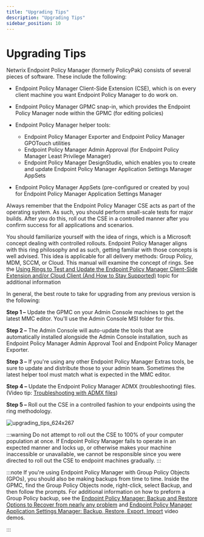 ```yaml
---
title: "Upgrading Tips"
description: "Upgrading Tips"
sidebar_position: 10
---
```


# Upgrading Tips

Netwrix Endpoint Policy Manager (formerly PolicyPak) consists of several pieces of software. These
include the following:

- Endpoint Policy Manager Client-Side Extension (CSE), which is on every client machine you want
  Endpoint Policy Manager to do work on.
- Endpoint Policy Manager GPMC snap-in, which provides the Endpoint Policy Manager node within the
  GPMC (for editing policies)
- Endpoint Policy Manager helper tools:

  - Endpoint Policy Manager Exporter and Endpoint Policy Manager GPOTouch utilities
  - Endpoint Policy Manager Admin Approval (for Endpoint Policy Manager Least Privilege Manager)
  - Endpoint Policy Manager DesignStudio, which enables you to create and update Endpoint Policy
    Manager Application Settings Manager AppSets

- Endpoint Policy Manager AppSets (pre-configured or created by you) for Endpoint Policy Manager
  Application Settings Manager

Always remember that the Endpoint Policy Manager CSE acts as part of the operating system. As such,
you should perform small-scale tests for major builds. After you do this, roll out the CSE in a
controlled manner after you confirm success for all applications and scenarios.

You should familiarize yourself with the idea of rings, which is a Microsoft concept dealing with
controlled rollouts. Endpoint Policy Manager aligns with this ring philosophy and as such, getting
familiar with those concepts is well advised. This idea is applicable for all delivery methods:
Group Policy, MDM, SCCM, or Cloud. This manual will examine the concept of rings. See the
[Using Rings to Test and Update the Endpoint Policy Manager Client-Side Extension and/or Cloud Client (And How to Stay Supported)](/docs/endpointpolicymanager/upgrademaintenance/bestpractices/rings.md) topic
for additional information

In general, the best route to take for upgrading from any previous version is the following:

**Step 1 –** Update the GPMC on your Admin Console machines to get the latest MMC editor. You'll use
the Admin Console MSI folder for this.

**Step 2 –** The Admin Console will auto-update the tools that are automatically installed alongside
the Admin Console installation, such as Endpoint Policy Manager Admin Approval Tool and Endpoint
Policy Manager Exporter.

**Step 3 –** If you're using any other Endpoint Policy Manager Extras tools, be sure to update and
distribute those to your admin team. Sometimes the latest helper tool must match what is expected in
the MMC editor.

**Step 4 –** Update the Endpoint Policy Manager ADMX (troubleshooting) files. (Video tip:
[Troubleshooting with ADMX files](/docs/endpointpolicymanager/gettingstarted/misc/videos/troubleshooting/admxfiles.md))

**Step 5 –** Roll out the CSE in a controlled fashion to your endpoints using the ring methodology.

![upgrading_tips_624x267](/images/endpointpolicymanager/install/upgrade/upgrading_tips_624x267.webp)

:::warning
Do not attempt to roll out the CSE to 100% of your computer population at once. If
Endpoint Policy Manager fails to operate in an expected manner and locks up, or otherwise makes your
machine inaccessible or unavailable, we cannot be responsible since you were directed to roll out
the CSE to endpoint machines gradually.
:::


:::note
If you're using Endpoint Policy Manager with Group Policy Objects (GPOs), you should also
be making backups from time to time. Inside the GPMC, find the Group Policy Objects node,
right-click, select Backup, and then follow the prompts. For additional information on how to
preform a Group Policy backup, see the
[Endpoint Policy Manager: Backup and Restore Options to Recover from nearly any problem](/docs/endpointpolicymanager/gettingstarted/misc/videos/upgradingmaintenance/backupoptions.md)
and
[Endpoint Policy Manager Application Settings Manager: Backup, Restore, Export, Import](/docs/endpointpolicymanager/gettingstarted/misc/videos/upgradingmaintenance/backup.md)
video demos.

:::
